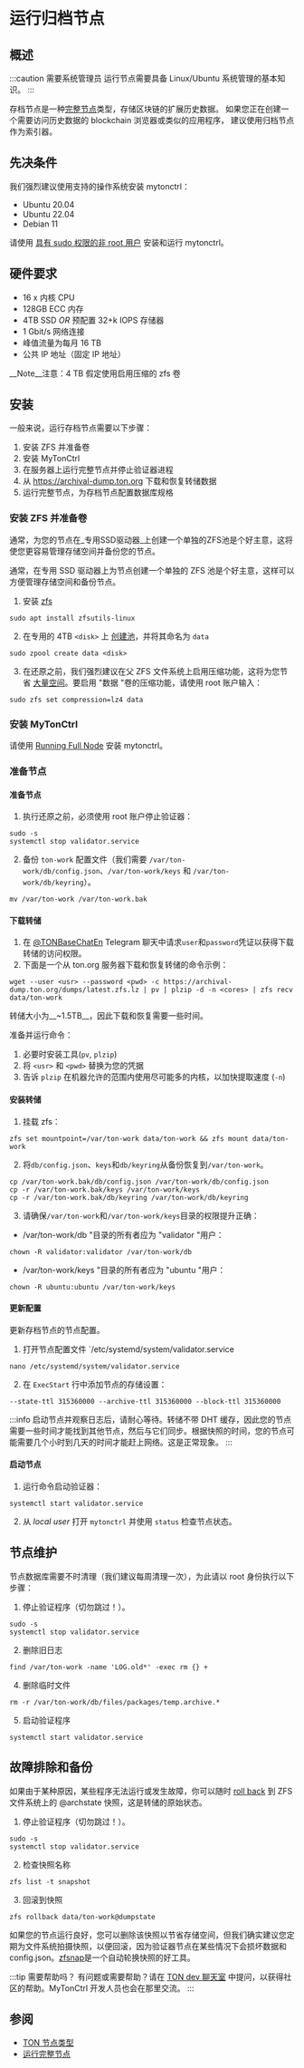 # 运行归档节点

## 概述

:::caution 需要系统管理员
运行节点需要具备 Linux/Ubuntu 系统管理的基本知识。
:::

存档节点是一种[完整节点](/participate/run-nodes/fullnode)类型，存储区块链的扩展历史数据。 如果您正在创建一个需要访问历史数据的 blockchain 浏览器或类似的应用程序， 建议使用归档节点作为索引器。

## 先决条件

我们强烈建议使用支持的操作系统安装 mytonctrl：

- Ubuntu 20.04
- Ubuntu 22.04
- Debian 11

请使用 [具有 sudo 权限的非 root 用户](/participate/run-nodes/full-node#prerequisites-1) 安装和运行 mytonctrl。

## 硬件要求

- 16 x 内核 CPU
- 128GB ECC 内存
- 4TB SSD *OR* 预配置 32+k IOPS 存储器
- 1 Gbit/s 网络连接
- 峰值流量为每月 16 TB
- 公共 IP 地址（固定 IP 地址）

__Note__注意：4 TB 假定使用启用压缩的 zfs 卷

## 安装

一般来说，运行存档节点需要以下步骤：

1. 安装 ZFS 并准备卷
2. 安装 MyTonCtrl
3. 在服务器上运行完整节点并停止验证器进程
4. 从 https://archival-dump.ton.org 下载和恢复转储数据
5. 运行完整节点，为存档节点配置数据库规格

### 安装 ZFS 并准备卷

通常，为您的节点在_专用SSD驱动器_上创建一个单独的ZFS池是个好主意，这将使您更容易管理存储空间并备份您的节点。

通常，在专用 SSD 驱动器上为节点创建一个单独的 ZFS 池是个好主意，这样可以方便管理存储空间和备份节点。

1. 安装 [zfs](https://ubuntu.com/tutorials/setup-zfs-storage-pool#1-overview)

```shell
sudo apt install zfsutils-linux
```

2. 在专用的 4TB `<disk>` 上 [创建池](https://ubuntu.com/tutorials/setup-zfs-storage-pool#3-creating-a-zfs-pool)，并将其命名为 `data`

```shell
sudo zpool create data <disk>
```

3. 在还原之前，我们强烈建议在父 ZFS 文件系统上启用压缩功能，这将为您节省 [大量空间](https://www.servethehome.com/the-case-for-using-zfs-compression/)。要启用 "数据 "卷的压缩功能，请使用 root 账户输入：

```shell
sudo zfs set compression=lz4 data
```

### 安装 MyTonCtrl

请使用 [Running Full Node](/participate/run-nodes/full-node) 安装 mytonctrl。

### 准备节点

#### 准备节点

1. 执行还原之前，必须使用 root 账户停止验证器：

```shell
sudo -s
systemctl stop validator.service
```

2. 备份 `ton-work` 配置文件（我们需要 `/var/ton-work/db/config.json`、`/var/ton-work/keys` 和 `/var/ton-work/db/keyring`）。

```shell
mv /var/ton-work /var/ton-work.bak
```

#### 下载转储

1. 在 [@TONBaseChatEn](https://t.me/TONBaseChatEn) Telegram 聊天中请求`user`和`password`凭证以获得下载转储的访问权限。
2. 下面是一个从 ton.org 服务器下载和恢复转储的命令示例：

```shell
wget --user <usr> --password <pwd> -c https://archival-dump.ton.org/dumps/latest.zfs.lz | pv | plzip -d -n <cores> | zfs recv data/ton-work
```

转储大小为__~1.5TB__，因此下载和恢复需要一些时间。

准备并运行命令：

1. 必要时安装工具(`pv`, `plzip`)
2. 将 `<usr>` 和 `<pwd>` 替换为您的凭据
3. 告诉 `plzip` 在机器允许的范围内使用尽可能多的内核，以加快提取速度 (`-n`)

#### 安装转储

1. 挂载 zfs：

```shell
zfs set mountpoint=/var/ton-work data/ton-work && zfs mount data/ton-work
```

2. 将`db/config.json`、`keys`和`db/keyring`从备份恢复到`/var/ton-work`。

```shell
cp /var/ton-work.bak/db/config.json /var/ton-work/db/config.json
cp -r /var/ton-work.bak/keys /var/ton-work/keys
cp -r /var/ton-work.bak/db/keyring /var/ton-work/db/keyring
```

3. 请确保`/var/ton-work`和`/var/ton-work/keys`目录的权限提升正确：

- /var/ton-work/db "目录的所有者应为 "validator "用户：

```shell
chown -R validator:validator /var/ton-work/db
```

- /var/ton-work/keys "目录的所有者应为 "ubuntu "用户：

```shell
chown -R ubuntu:ubuntu /var/ton-work/keys
```

#### 更新配置

更新存档节点的节点配置。

1. 打开节点配置文件 \`/etc/systemd/system/validator.service

```shell
nano /etc/systemd/system/validator.service
```

2. 在 `ExecStart` 行中添加节点的存储设置：

```shell
--state-ttl 315360000 --archive-ttl 315360000 --block-ttl 315360000
```

:::info
启动节点并观察日志后，请耐心等待。转储不带 DHT 缓存，因此您的节点需要一些时间才能找到其他节点，然后与它们同步。根据快照的时间，您的节点可能需要几个小时到几天的时间才能赶上网络。这是正常现象。
:::

#### 启动节点

1. 运行命令启动验证器：

```shell
systemctl start validator.service
```

2. 从 *local user* 打开 `mytonctrl` 并使用 `status` 检查节点状态。

## 节点维护

节点数据库需要不时清理（我们建议每周清理一次），为此请以 root 身份执行以下步骤：

1. 停止验证程序（切勿跳过！）。

```shell
sudo -s
systemctl stop validator.service
```

2. 删除旧日志

```shell
find /var/ton-work -name 'LOG.old*' -exec rm {} +
```

4. 删除临时文件

```shell
rm -r /var/ton-work/db/files/packages/temp.archive.*
```

5. 启动验证程序

```shell
systemctl start validator.service
```

## 故障排除和备份

如果由于某种原因，某些程序无法运行或发生故障，你可以随时 [roll back](https://docs.oracle.com/cd/E23824_01/html/821-1448/gbciq.html#gbcxk) 到 ZFS 文件系统上的 @archstate 快照，这是转储的原始状态。

1. 停止验证程序（切勿跳过！）。

```shell
sudo -s
systemctl stop validator.service
```

2. 检查快照名称

```shell
zfs list -t snapshot
```

3. 回滚到快照

```shell
zfs rollback data/ton-work@dumpstate
```

如果您的节点运行良好，您可以删除该快照以节省存储空间，但我们确实建议您定期为文件系统拍摄快照，以便回滚，因为验证器节点在某些情况下会损坏数据和 config.json。[zfsnap](https://www.zfsnap.org/docs.html)是一个自动轮换快照的好工具。

:::tip 需要帮助吗？
有问题或需要帮助？请在 [TON dev 聊天室](https://t.me/tondev_eng) 中提问，以获得社区的帮助。MyTonCtrl 开发人员也会在那里交流。
:::

## 参阅

- [TON 节点类型](/participate/nodes/node-types)
- [运行完整节点](/participate/run-nodes/full-node)

